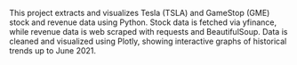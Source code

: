 This project extracts and visualizes Tesla (TSLA) and GameStop (GME) stock and revenue data using Python. Stock data is fetched via yfinance, while revenue data is web scraped with requests and BeautifulSoup. Data is cleaned and visualized using Plotly, showing interactive graphs of historical trends up to June 2021.
